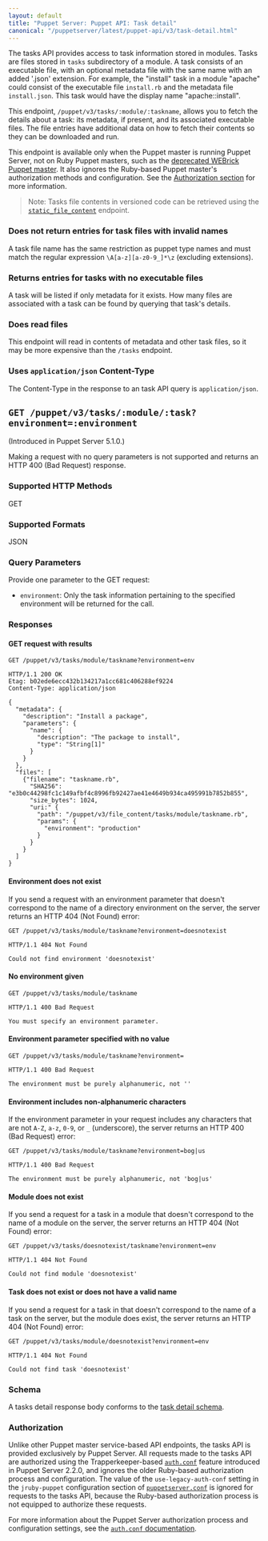 ```yaml
---
layout: default
title: "Puppet Server: Puppet API: Task detail"
canonical: "/puppetserver/latest/puppet-api/v3/task-detail.html"
---
```


[deprecated WEBrick Puppet master]: https://puppet.com/docs/puppet/latest/services_master_webrick.html
[`environment_timeout`]: https://puppet.com/docs/puppet/latest/config_file_environment.html#environmenttimeout

[`auth.conf`]: ../../config_file_auth.markdown
[`puppetserver.conf`]: ../../config_file_puppetserver.markdown

The tasks API provides access to task information stored in modules. Tasks are
files stored in `tasks` subdirectory of a module. A task consists of an
executable file, with an optional metadata file with the same name with an
added '.json' extension. For example, the "install" task in a module "apache" could
consist of the executable file `install.rb` and the metadata file
`install.json`. This task would have the display name "apache::install".

This endpoint, `/puppet/v3/tasks/:module/:taskname`, allows you to fetch the
details about a task: its metadata, if present, and its associated executable
files. The file entries have additional data on how to fetch their contents so
they can be downloaded and run.

This endpoint is available only when the Puppet master is running Puppet Server, not
on Ruby Puppet masters, such as the [deprecated WEBrick Puppet master][]. It also ignores
the Ruby-based Puppet master's authorization methods and configuration. See the
[Authorization section](#authorization) for more information.

> Note: Tasks file contents in versioned code can be retrieved using the [`static_file_content`](./static_file_content.markdown) endpoint.

### Does not return entries for task files with invalid names

A task file name has the same restriction as puppet type names and must match
the regular expression `\A[a-z][a-z0-9_]*\z` (excluding extensions).

### Returns entries for tasks with no executable files

A task will be listed if only metadata for it exists. How many files are
associated with a task can be found by querying that task's details.

### Does read files

This endpoint will read in contents of metadata and other task files, so it may
be more expensive than the `/tasks` endpoint.

### Uses `application/json` Content-Type

The Content-Type in the response to an task API query is
`application/json`.

## `GET /puppet/v3/tasks/:module/:task?environment=:environment`

(Introduced in Puppet Server 5.1.0.)

Making a request with no query parameters is not supported and returns an HTTP 400 (Bad
Request) response.

### Supported HTTP Methods

GET

### Supported Formats

JSON

### Query Parameters

Provide one parameter to the GET request:

* `environment`: Only the task information pertaining to the specified
environment will be returned for the call.

### Responses

#### GET request with results

```
GET /puppet/v3/tasks/module/taskname?environment=env

HTTP/1.1 200 OK
Etag: b02ede6ecc432b134217a1cc681c406288ef9224
Content-Type: application/json

{
  "metadata": {
    "description": "Install a package",
    "parameters": {
      "name": {
        "description": "The package to install",
        "type": "String[1]"
      }
    }
  },
  "files": [
    {"filename": "taskname.rb",
      "SHA256": "e3b0c44298fc1c149afbf4c8996fb92427ae41e4649b934ca495991b7852b855",
      "size_bytes": 1024,
      "uri:" {
        "path": "/puppet/v3/file_content/tasks/module/taskname.rb",
        "params": {
          "environment": "production"
        }
      }
    }
  ]
}
```

#### Environment does not exist

If you send a request with an environment parameter that doesn't correspond to the name of a
directory environment on the server, the server returns an HTTP 404 (Not Found) error:

```
GET /puppet/v3/tasks/module/taskname?environment=doesnotexist

HTTP/1.1 404 Not Found

Could not find environment 'doesnotexist'
```

#### No environment given

```
GET /puppet/v3/tasks/module/taskname

HTTP/1.1 400 Bad Request

You must specify an environment parameter.
```

#### Environment parameter specified with no value

```
GET /puppet/v3/tasks/module/taskname?environment=

HTTP/1.1 400 Bad Request

The environment must be purely alphanumeric, not ''
```

#### Environment includes non-alphanumeric characters

If the environment parameter in your request includes any characters that are
not `A-Z`, `a-z`, `0-9`, or `_` (underscore), the server returns an HTTP 400 (Bad Request) error:

```
GET /puppet/v3/tasks/module/taskname?environment=bog|us

HTTP/1.1 400 Bad Request

The environment must be purely alphanumeric, not 'bog|us'
```

#### Module does not exist

If you send a request for a task in a module that doesn't correspond to the
name of a module on the server, the server returns an HTTP 404 (Not Found)
error:

```
GET /puppet/v3/tasks/doesnotexist/taskname?environment=env

HTTP/1.1 404 Not Found

Could not find module 'doesnotexist'
```

#### Task does not exist or does not have a valid name

If you send a request for a task in that doesn't correspond to the name of a
task on the server, but the module does exist, the server returns an HTTP 404
(Not Found) error:

```
GET /puppet/v3/tasks/module/doesnotexist?environment=env

HTTP/1.1 404 Not Found

Could not find task 'doesnotexist'
```

### Schema

A tasks detail response body conforms to the [task detail schema](./task_detail.json).

### Authorization

Unlike other Puppet master service-based API endpoints, the tasks API is
provided exclusively by Puppet Server. All requests made to the tasks API are
authorized using the Trapperkeeper-based [`auth.conf`][] feature introduced in
Puppet Server 2.2.0, and ignores the older Ruby-based authorization process and
configuration. The value of the `use-legacy-auth-conf` setting in the
`jruby-puppet` configuration section of [`puppetserver.conf`][] is ignored for
requests to the tasks API, because the Ruby-based authorization process is not
equipped to authorize these requests.

For more information about the Puppet Server authorization process and configuration
settings, see the [`auth.conf` documentation][`auth.conf`].
